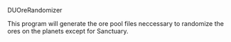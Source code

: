 DUOreRandomizer

This program will generate the ore pool files neccessary to randomize the ores on the planets except for Sanctuary.
